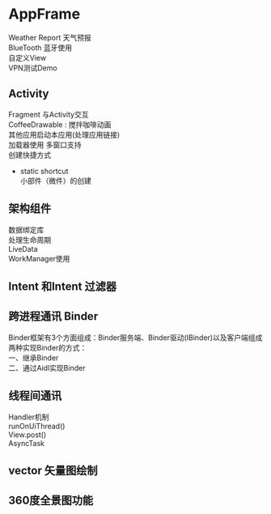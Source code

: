 # AppFrame
Weather Report 天气预报  
BlueTooth 蓝牙使用  
自定义View   
VPN测试Demo

## Activity  
Fragment 与Activity交互  
CoffeeDrawable : 搅拌咖啡动画  
其他应用启动本应用(处理应用链接)  
加载器使用
多窗口支持  
创建快捷方式  
* static shortcut  
小部件（微件）的创建  

## 架构组件
数据绑定库  
处理生命周期  
LiveData   
WorkManager使用

## Intent 和Intent 过滤器

## 跨进程通讯 Binder
Binder框架有3个方面组成：Binder服务端、Binder驱动(IBinder)以及客户端组成  
两种实现Binder的方式：  
一、继承Binder  
二、通过Aidl实现Binder

## 线程间通讯
Handler机制  
runOnUiThread()  
View.post()  
AsyncTask  

## vector 矢量图绘制


## 360度全景图功能
